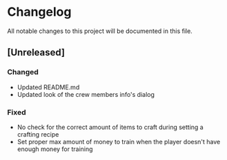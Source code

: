 # Changelog
All notable changes to this project will be documented in this file.

## [Unreleased]

### Changed
- Updated README.md
- Updated look of the crew members info's dialog

### Fixed
- No check for the correct amount of items to craft during setting a crafting
  recipe
- Set proper max amount of money to train when the player doesn't have enough
  money for training
